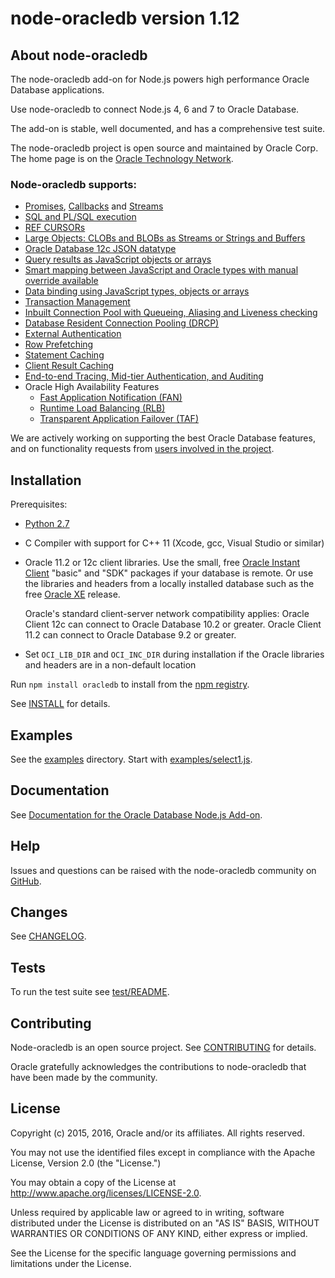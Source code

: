 # node-oracledb version 1.12

## <a name="about"></a> About node-oracledb

The node-oracledb add-on for Node.js powers high performance Oracle
Database applications.

Use node-oracledb to connect Node.js 4, 6 and 7 to Oracle Database.

The add-on is stable, well documented, and has a comprehensive test suite.

The node-oracledb project is open source and maintained by Oracle Corp.  The home page is on the
[Oracle Technology Network](http://www.oracle.com/technetwork/database/database-technologies/scripting-languages/node_js/).

### Node-oracledb supports:

- [Promises](https://github.com/oracle/node-oracledb/blob/master/doc/api.md#promiseoverview), [Callbacks](https://github.com/oracle/node-oracledb/blob/master/doc/api.md#intro) and [Streams](https://github.com/oracle/node-oracledb/blob/master/doc/api.md#querystream)
- [SQL and PL/SQL execution](https://github.com/oracle/node-oracledb/blob/master/doc/api.md#sqlexecution)
- [REF CURSORs](https://github.com/oracle/node-oracledb/blob/master/doc/api.md#refcursors)
- [Large Objects: CLOBs and BLOBs as Streams or Strings and Buffers](https://github.com/oracle/node-oracledb/blob/master/doc/api.md#lobhandling)
- [Oracle Database 12c JSON datatype](https://github.com/oracle/node-oracledb/blob/master/doc/api.md#jsondatatype)
- [Query results as JavaScript objects or arrays](https://github.com/oracle/node-oracledb/blob/master/doc/api.md#queryoutputformats)
- [Smart mapping between JavaScript and Oracle types with manual override available](https://github.com/oracle/node-oracledb/blob/master/doc/api.md#typemap)
- [Data binding using JavaScript types, objects or arrays](https://github.com/oracle/node-oracledb/blob/master/doc/api.md#bind)
- [Transaction Management](https://github.com/oracle/node-oracledb/blob/master/doc/api.md#transactionmgt)
- [Inbuilt Connection Pool with Queueing, Aliasing and Liveness checking](https://github.com/oracle/node-oracledb/blob/master/doc/api.md#connpooling)
- [Database Resident Connection Pooling (DRCP)](https://github.com/oracle/node-oracledb/blob/master/doc/api.md#drcp)
- [External Authentication](https://github.com/oracle/node-oracledb/blob/master/doc/api.md#extauth)
- [Row Prefetching](https://github.com/oracle/node-oracledb/blob/master/doc/api.md#rowprefetching)
- [Statement Caching](https://github.com/oracle/node-oracledb/blob/master/doc/api.md#stmtcache)
- [Client Result Caching](https://docs.oracle.com/database/122/ADFNS/performance-and-scalability.htm#ADFNS464)
- [End-to-end Tracing, Mid-tier Authentication, and Auditing](https://github.com/oracle/node-oracledb/blob/master/doc/api.md#endtoend)
- Oracle High Availability Features
  - [Fast Application Notification (FAN)](https://docs.oracle.com/database/122/ADFNS/high-availability.htm#ADFNS538)
  - [Runtime Load Balancing (RLB)](https://docs.oracle.com/database/122/ADFNS/connection_strategies.htm#ADFNS515)
  - [Transparent Application Failover (TAF)](https://docs.oracle.com/database/122/ADFNS/high-availability.htm#ADFNS-GUID-96599425-9BDA-483C-9BA2-4A4D13013A37)

We are actively working on supporting the best Oracle Database
features, and on functionality requests from
[users involved in the project](https://github.com/oracle/node-oracledb/issues).

## <a name="installation"></a> Installation

Prerequisites:

- [Python 2.7](https://www.python.org/downloads/)
- C Compiler with support for C++ 11 (Xcode, gcc, Visual Studio or similar)
- Oracle 11.2 or 12c client libraries.  Use the small, free [Oracle Instant Client](http://www.oracle.com/technetwork/database/features/instant-client/index-100365.html) "basic" and "SDK" packages if your database is remote.  Or use the libraries and headers from a locally installed database such as the free [Oracle XE](http://www.oracle.com/technetwork/database/database-technologies/express-edition/overview/index.html) release.

  Oracle's standard client-server network compatibility applies: Oracle Client 12c can connect to Oracle Database 10.2 or greater. Oracle Client 11.2 can connect to Oracle Database 9.2 or greater.
- Set `OCI_LIB_DIR` and `OCI_INC_DIR` during installation if the Oracle libraries and headers are in a non-default location

Run `npm install oracledb` to install from the [npm registry](https://www.npmjs.com/package/oracledb).

See [INSTALL](https://github.com/oracle/node-oracledb/tree/master/INSTALL.md) for details.

## <a name="examples"></a> Examples

See the
[examples](https://github.com/oracle/node-oracledb/tree/master/examples) directory.
Start
with
[examples/select1.js](https://github.com/oracle/node-oracledb/blob/master/examples/select1.js#L35).

## <a name="doc"></a> Documentation

See [Documentation for the Oracle Database Node.js Add-on](https://github.com/oracle/node-oracledb/tree/master/doc/api.md).

## <a name="help"></a> Help

Issues and questions can be raised with the node-oracledb community on [GitHub](https://github.com/oracle/node-oracledb/issues).

## <a name="changes"></a> Changes

See [CHANGELOG](https://github.com/oracle/node-oracledb/tree/master/CHANGELOG.md).

## <a name="testing"></a> Tests

To run the test suite see [test/README](https://github.com/oracle/node-oracledb/tree/master/test/README.md).

## <a name="contrib"></a> Contributing

Node-oracledb is an open source project. See
[CONTRIBUTING](https://github.com/oracle/node-oracledb/tree/master/CONTRIBUTING.md)
for details.

Oracle gratefully acknowledges the contributions to node-oracledb that have been made by the community.

## <a name="license"></a> License

Copyright (c) 2015, 2016, Oracle and/or its affiliates. All rights reserved.

You may not use the identified files except in compliance with the Apache
License, Version 2.0 (the "License.")

You may obtain a copy of the License at
http://www.apache.org/licenses/LICENSE-2.0.

Unless required by applicable law or agreed to in writing, software
distributed under the License is distributed on an "AS IS" BASIS, WITHOUT
WARRANTIES OR CONDITIONS OF ANY KIND, either express or implied.

See the License for the specific language governing permissions and
limitations under the License.
